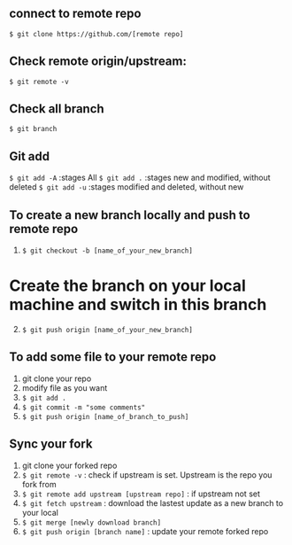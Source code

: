 ## connect to remote repo
`$ git clone https://github.com/[remote repo]`

## Check remote origin/upstream:
`$ git remote -v`

## Check all branch
`$ git branch`

## Git add
`$ git add -A` :stages All
`$ git add .`  :stages new and modified, without deleted
`$ git add -u` :stages modified and deleted, without new

## To create a new branch locally and push to remote repo
1. `$ git checkout -b [name_of_your_new_branch]`
# Create the branch on your local machine and switch in this branch
2. `$ git push origin [name_of_your_new_branch]`

## To add some file to your remote repo
1. git clone your repo
2. modify file as you want
2. `$ git add .`
3. `$ git commit -m "some comments"`
4. `$ git push origin [name_of_branch_to_push]`

## Sync your fork
1. git clone your forked repo
2. `$ git remote -v` : check if upstream is set. Upstream is the repo you fork from
3. `$ git remote add upstream [upstream repo]` : if upstream not set
4. `$ git fetch upstream` : download the lastest update as a new branch to your local
5. `$ git merge [newly download branch]`
6. `$ git push origin [branch name]` : update your remote forked repo

